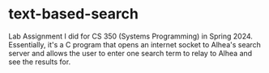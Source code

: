# text-based-search
Lab Assignment I did for CS 350 (Systems Programming) in Spring 2024. Essentially, it's a C program that opens an internet socket to Alhea's search server and allows the user to enter one search term to relay to Alhea and see the results for. 
